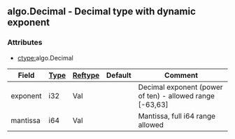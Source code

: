 ## algo.Decimal - Decimal type with dynamic exponent


### Attributes
<a href="#attributes"></a>
<!-- dev.mdmark  mdmark:MDSECTION  state:BEG_AUTO  param:Attributes -->
* [ctype:](/txt/ssimdb/dmmeta/ctype.md)algo.Decimal

|Field|[Type](/txt/ssimdb/dmmeta/ctype.md)|[Reftype](/txt/ssimdb/dmmeta/reftype.md)|Default|Comment|
|---|---|---|---|---|
|exponent|i32|Val||Decimal exponent (power of ten) -  allowed range [-63,63]|
|mantissa|i64|Val||Mantissa, full i64 range allowed|

<!-- dev.mdmark  mdmark:MDSECTION  state:END_AUTO  param:Attributes -->

